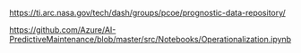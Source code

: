 https://ti.arc.nasa.gov/tech/dash/groups/pcoe/prognostic-data-repository/


https://github.com/Azure/AI-PredictiveMaintenance/blob/master/src/Notebooks/Operationalization.ipynb

